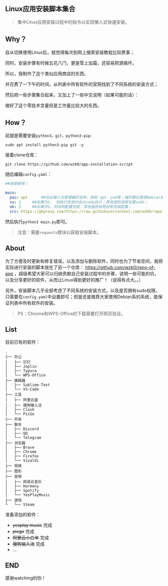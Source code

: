 ## Linux应用安装脚本集合

> 集中Linux应用安装过程中的指令以实现懒人式快速安装。

## Why？

自从切换使用Linux后，就觉得每次到网上搜索安装教程比较费事；

同时，安装步骤有时候五花八门，更是雪上加霜，还容易把源搞坏。

所以，我制作了这个类似应用商店的东西，

并花费了一下午的时间，从列表中所有软件的官网找到了不同系统的安装方式；

然后把一些步骤集合起来，又加上了一些中文说明（如果可能的话）：

做好了这个零技术含量但是工作量比较大的东西。

## How？

前提是需要安装`python3，git，python3-pip`:

```
sudo apt install python3-pip git -y
```

接着clone仓库：

```git
git clone https://github.com/wzk0/app-installation-script
```

随后编辑`config.yaml`：

```yaml
##感谢使用！

main:
  pac: apt      ##在此输入包管理器的全称，例如 apt、yum等；强烈建议使用Debian系的系统，因为软件相对而言比较全；
  su: 1     ##如果为1， 则执行安装时会以sudo执行；其他值则说明无需sudo；
  ok: 2     ##如果为1，则说明配置完成；其他值则说明没有完成配置；
  src: https://ghproxy.com/https://raw.githubusercontent.com/wzk0/repo-of-app/main/     ##这里填脚本源，可以填入自己fork的地址。
```

然后执行`python3 main.py`即可。

> 注意：需要`requests`模块以获取安装脚本。

## About

为了方便及时更新和修复错误，以及添加与删除软件，同时也为了节省空间，我把实际进行安装的脚本放在了另一个仓库： https://github.com/wzk0/repo-of-app ，超级希望大家可以归纳贡献自己安装过程中的步骤，说明一些可能的坑，以及分享更好的软件，从而让Linux得到更好的推广！（说得有点大。。）

另外，安装脚本几乎全部考虑了不同系统的安装方式，以及是否拥有sudo权限，只需要在`config.yaml`中设置即可；但是还是推荐大家使用Debian系的系统，能保证列表中所有软件的安装。

> PS：Chrome和WPS-Office的下载需要打开网页验证。

## List

目前已有的软件：

```
.
├── 办公
│   ├── 钉钉
│   ├── Joplin
│   ├── Typora
│   └── WPS-Office
├── 编辑器
│   ├── Sublime-Text
│   └── VS-Code
├── 工具
│   ├── 阿里云盘
│   ├── 搜狗输入法
│   ├── Clash
│   └── PicGo
├── 开发
├── 聊天
│   ├── Discord
│   ├── QQ
│   └── Telegram
├── 浏览器
│   ├── Brave
│   ├── Chrome
│   ├── Firefox
│   └── Vivaldi
├── 视频
├── 图形
├── 音频
│   ├── 网易云音乐
│   ├── Harmony
│   ├── Spotify
│   └── YesPlayMusic
├── 游戏
└   └── Steam
```

准备添加的软件：

* ~~yesplay music~~ 完成
* ~~picgo~~ 完成
* ~~阿里云小白羊~~ 完成
* ~~搜狗输入法~~ 完成
* ...

## END

感谢watching的你！